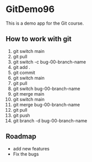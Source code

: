 # GitDemo96

This is a demo app for the Git course.

## How to work with git

1. git switch main
2. git pull
3. git switch -c bug-00-branch-name
4. git add .
5. git commit
6. git switch main
7. git pull
8. git switch bug-00-branch-name
9. git merge main
10. git switch main
11. git merge bug-00-branch-name
12. git pull
13. git push
14. git branch -d bug-00-branch-name

## Roadmap

- add new features
- Fix the bugs
